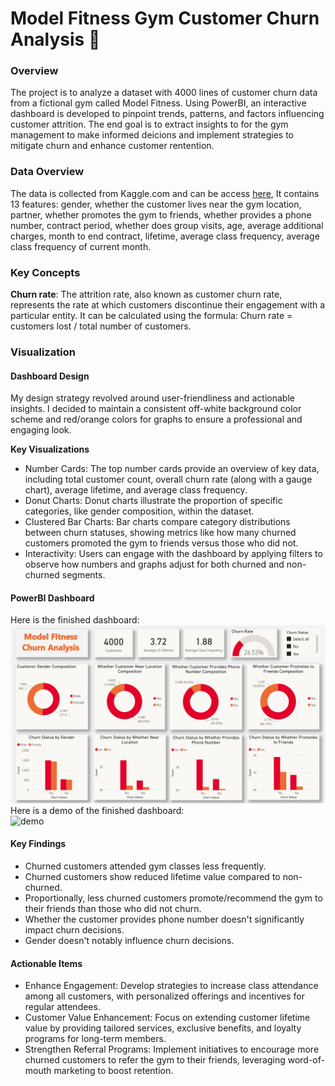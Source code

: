 # Model Fitness Gym Customer Churn Analysis 🏃

### Overview 
The project is to analyze a dataset with 4000 lines of customer churn data from a fictional gym called Model Fitness. Using PowerBI, an interactive dashboard is developed to pinpoint trends, patterns, and factors influencing customer attrition. The end goal is to extract insights to for the gym management to make informed deicions and implement strategies to mitigate churn and enhance customer rentention. 

### Data Overview 
The data is collected from Kaggle.com and can be access [here](https://www.kaggle.com/datasets/ellanihill/model-fitness-customer-churn), It contains 13 features: gender, whether the customer lives near the gym location, partner, whether promotes the gym to friends, whether provides a phone number, contract period, whether does group visits, age, average additional charges, month to end contract, lifetime, average class frequency, average class frequency of current month.   

### Key Concepts 
**Churn rate**: The attrition rate, also known as customer churn rate, represents the rate at which customers discontinue their engagement with a particular entity. It can be calculated using the formula: Churn rate = customers lost / total number of customers. 

### Visualization 
#### Dashboard Design 
My design strategy revolved around user-friendliness and actionable insights. I decided to maintain a consistent off-white background color scheme and red/orange colors for graphs to ensure a professional and engaging look.

**Key Visualizations** 
- Number Cards: The top number cards provide an overview of key data, including total customer count, overall churn rate (along with a gauge chart), average lifetime, and average class frequency.
- Donut Charts: Donut charts illustrate the proportion of specific categories, like gender composition, within the dataset.
- Clustered Bar Charts: Bar charts compare category distributions between churn statuses, showing metrics like how many churned customers promoted the gym to friends versus those who did not.
- Interactivity: Users can engage with the dashboard by applying filters to observe how numbers and graphs adjust for both churned and non-churned segments.

#### PowerBI Dashboard 
Here is the finished dashboard:
![pic](dashboard_pic.jpg)
<br>
Here is a demo of the finished dashboard:  
![demo](Churn_Dashboard_demo.gif)
#### Key Findings
- Churned customers attended gym classes less frequently. 
- Churned customers show reduced lifetime value compared to non-churned.
- Proportionally, less churned customers promote/recommend the gym to their friends than those who did not churn.
- Whether the customer provides phone number doesn't significantly impact churn decisions.
- Gender doesn't notably influence churn decisions. 

#### Actionable Items 
- Enhance Engagement: Develop strategies to increase class attendance among all customers, with personalized offerings and incentives for regular attendees.
- Customer Value Enhancement: Focus on extending customer lifetime value by providing tailored services, exclusive benefits, and loyalty programs for long-term members.
- Strengthen Referral Programs: Implement initiatives to encourage more churned customers to refer the gym to their friends, leveraging word-of-mouth marketing to boost retention.
